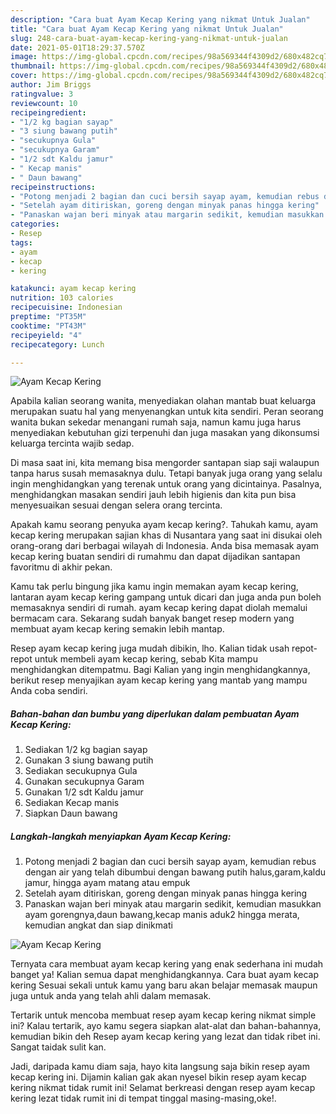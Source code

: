 ```yaml
---
description: "Cara buat Ayam Kecap Kering yang nikmat Untuk Jualan"
title: "Cara buat Ayam Kecap Kering yang nikmat Untuk Jualan"
slug: 248-cara-buat-ayam-kecap-kering-yang-nikmat-untuk-jualan
date: 2021-05-01T18:29:37.570Z
image: https://img-global.cpcdn.com/recipes/98a569344f4309d2/680x482cq70/ayam-kecap-kering-foto-resep-utama.jpg
thumbnail: https://img-global.cpcdn.com/recipes/98a569344f4309d2/680x482cq70/ayam-kecap-kering-foto-resep-utama.jpg
cover: https://img-global.cpcdn.com/recipes/98a569344f4309d2/680x482cq70/ayam-kecap-kering-foto-resep-utama.jpg
author: Jim Briggs
ratingvalue: 3
reviewcount: 10
recipeingredient:
- "1/2 kg bagian sayap"
- "3 siung bawang putih"
- "secukupnya Gula"
- "secukupnya Garam"
- "1/2 sdt Kaldu jamur"
- " Kecap manis"
- " Daun bawang"
recipeinstructions:
- "Potong menjadi 2 bagian dan cuci bersih sayap ayam, kemudian rebus dengan air yang telah dibumbui dengan bawang putih halus,garam,kaldu jamur, hingga ayam matang atau empuk"
- "Setelah ayam ditiriskan, goreng dengan minyak panas hingga kering"
- "Panaskan wajan beri minyak atau margarin sedikit, kemudian masukkan ayam gorengnya,daun bawang,kecap manis aduk2 hingga merata, kemudian angkat dan siap dinikmati"
categories:
- Resep
tags:
- ayam
- kecap
- kering

katakunci: ayam kecap kering 
nutrition: 103 calories
recipecuisine: Indonesian
preptime: "PT35M"
cooktime: "PT43M"
recipeyield: "4"
recipecategory: Lunch

---
```



![Ayam Kecap Kering](https://img-global.cpcdn.com/recipes/98a569344f4309d2/680x482cq70/ayam-kecap-kering-foto-resep-utama.jpg)

Apabila kalian seorang wanita, menyediakan olahan mantab buat keluarga merupakan suatu hal yang menyenangkan untuk kita sendiri. Peran seorang  wanita bukan sekedar menangani rumah saja, namun kamu juga harus menyediakan kebutuhan gizi terpenuhi dan juga masakan yang dikonsumsi keluarga tercinta wajib sedap.

Di masa  saat ini, kita memang bisa mengorder santapan siap saji walaupun tanpa harus susah memasaknya dulu. Tetapi banyak juga orang yang selalu ingin menghidangkan yang terenak untuk orang yang dicintainya. Pasalnya, menghidangkan masakan sendiri jauh lebih higienis dan kita pun bisa menyesuaikan sesuai dengan selera orang tercinta. 



Apakah kamu seorang penyuka ayam kecap kering?. Tahukah kamu, ayam kecap kering merupakan sajian khas di Nusantara yang saat ini disukai oleh orang-orang dari berbagai wilayah di Indonesia. Anda bisa memasak ayam kecap kering buatan sendiri di rumahmu dan dapat dijadikan santapan favoritmu di akhir pekan.

Kamu tak perlu bingung jika kamu ingin memakan ayam kecap kering, lantaran ayam kecap kering gampang untuk dicari dan juga anda pun boleh memasaknya sendiri di rumah. ayam kecap kering dapat diolah memalui bermacam cara. Sekarang sudah banyak banget resep modern yang membuat ayam kecap kering semakin lebih mantap.

Resep ayam kecap kering juga mudah dibikin, lho. Kalian tidak usah repot-repot untuk membeli ayam kecap kering, sebab Kita mampu menghidangkan ditempatmu. Bagi Kalian yang ingin menghidangkannya, berikut resep menyajikan ayam kecap kering yang mantab yang mampu Anda coba sendiri.

<!--inarticleads1-->

##### Bahan-bahan dan bumbu yang diperlukan dalam pembuatan Ayam Kecap Kering:

1. Sediakan 1/2 kg bagian sayap
1. Gunakan 3 siung bawang putih
1. Sediakan secukupnya Gula
1. Gunakan secukupnya Garam
1. Gunakan 1/2 sdt Kaldu jamur
1. Sediakan  Kecap manis
1. Siapkan  Daun bawang




<!--inarticleads2-->

##### Langkah-langkah menyiapkan Ayam Kecap Kering:

1. Potong menjadi 2 bagian dan cuci bersih sayap ayam, kemudian rebus dengan air yang telah dibumbui dengan bawang putih halus,garam,kaldu jamur, hingga ayam matang atau empuk
1. Setelah ayam ditiriskan, goreng dengan minyak panas hingga kering
1. Panaskan wajan beri minyak atau margarin sedikit, kemudian masukkan ayam gorengnya,daun bawang,kecap manis aduk2 hingga merata, kemudian angkat dan siap dinikmati
<img src="https://img-global.cpcdn.com/steps/b9c9ca6a41bf19e7/160x128cq70/ayam-kecap-kering-langkah-memasak-3-foto.jpg" alt="Ayam Kecap Kering">



Ternyata cara membuat ayam kecap kering yang enak sederhana ini mudah banget ya! Kalian semua dapat menghidangkannya. Cara buat ayam kecap kering Sesuai sekali untuk kamu yang baru akan belajar memasak maupun juga untuk anda yang telah ahli dalam memasak.

Tertarik untuk mencoba membuat resep ayam kecap kering nikmat simple ini? Kalau tertarik, ayo kamu segera siapkan alat-alat dan bahan-bahannya, kemudian bikin deh Resep ayam kecap kering yang lezat dan tidak ribet ini. Sangat taidak sulit kan. 

Jadi, daripada kamu diam saja, hayo kita langsung saja bikin resep ayam kecap kering ini. Dijamin kalian gak akan nyesel bikin resep ayam kecap kering nikmat tidak rumit ini! Selamat berkreasi dengan resep ayam kecap kering lezat tidak rumit ini di tempat tinggal masing-masing,oke!.

